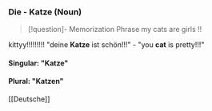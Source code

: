 ### Die - Katze   (Noun)

> [!question]- Memorization Phrase
> my cats are girls !!

kittyy!!!!!!!!!
"deine **Katze** ist schön!!!" - "you **cat** is pretty!!!"

#### Singular: "Katze"
#### Plural: "Katzen"



[[Deutsche]]